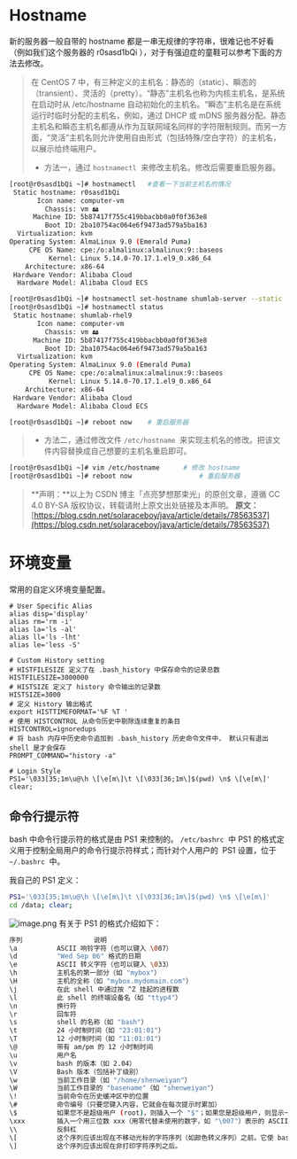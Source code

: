 # Hostname

新的服务器一般自带的 hostname 都是一串无规律的字符串，很难记也不好看（例如我们这个服务器的 r0sasd1bQi ），对于有强迫症的童鞋可以参考下面的方法去修改。

> 在 CentOS 7 中，有三种定义的主机名：静态的（static）、瞬态的（transient）、灵活的（pretty）。“静态”主机名也称为内核主机名，是系统在启动时从 /etc/hostname 自动初始化的主机名。“瞬态”主机名是在系统运行时临时分配的主机名，例如，通过 DHCP 或 mDNS 服务器分配。静态主机名和瞬态主机名都遵从作为互联网域名同样的字符限制规则。而另一方面，“灵活”主机名则允许使用自由形式（包括特殊/空白字符）的主机名，以展示给终端用户。
>
> - 方法一，通过 `hostnamectl`  来修改主机名。修改后需要重启服务器。

```bash
[root@r0sasd1bQi ~]# hostnamectl   #查看一下当前主机名的情况
 Static hostname: r0sasd1bQi
       Icon name: computer-vm
         Chassis: vm 🖴
      Machine ID: 5b87417f755c419bbacbb0a0f0f363e8
         Boot ID: 2ba10754ac064e6f9473ad579a5ba163
  Virtualization: kvm
Operating System: AlmaLinux 9.0 (Emerald Puma)
     CPE OS Name: cpe:/o:almalinux:almalinux:9::baseos
          Kernel: Linux 5.14.0-70.17.1.el9_0.x86_64
    Architecture: x86-64
 Hardware Vendor: Alibaba Cloud
  Hardware Model: Alibaba Cloud ECS

[root@r0sasd1bQi ~]# hostnamectl set-hostname shumlab-server --static
[root@r0sasd1bQi ~]# hostnamectl status
 Static hostname: shumlab-rhel9
       Icon name: computer-vm
         Chassis: vm 🖴
      Machine ID: 5b87417f755c419bbacbb0a0f0f363e8
         Boot ID: 2ba10754ac064e6f9473ad579a5ba163
  Virtualization: kvm
Operating System: AlmaLinux 9.0 (Emerald Puma)
     CPE OS Name: cpe:/o:almalinux:almalinux:9::baseos
          Kernel: Linux 5.14.0-70.17.1.el9_0.x86_64
    Architecture: x86-64
 Hardware Vendor: Alibaba Cloud
  Hardware Model: Alibaba Cloud ECS

[root@r0sasd1bQi ~]# reboot now    # 重启服务器
```

> - 方法二，通过修改文件 `/etc/hostname`  来实现主机名的修改。把该文件内容替换成自己想要的主机名重启即可。

```bash
[root@r0sasd1bQi ~]# vim /etc/hostname		# 修改 hostname
[root@r0sasd1bQi ~]# reboot now    				# 重启服务器
```

> **声明：**以上为 CSDN 博主「点亮梦想那束光」的原创文章，遵循 CC 4.0 BY-SA 版权协议，转载请附上原文出处链接及本声明。
> **原文：**[https://blog.csdn.net/solaraceboy/java/article/details/78563537](https://blog.csdn.net/solaraceboy/java/article/details/78563537)

# 环境变量

常用的自定义环境变量配置。

```
# User Specific Alias
alias disp='display'
alias rm='rm -i'
alias la='ls -al'
alias ll='ls -lht'
alias le='less -S'

# Custom History setting
# HISTFILESIZE 定义了在 .bash_history 中保存命令的记录总数
HISTFILESIZE=3000000
# HISTSIZE 定义了 history 命令输出的记录数
HISTSIZE=3000
# 定义 History 输出格式
export HISTTIMEFORMAT='%F %T '
# 使用 HISTCONTROL 从命令历史中剔除连续重复的条目
HISTCONTROL=ignoredups
# 将 bash 内存中历史命令追加到 .bash_history 历史命令文件中， 默认只有退出 shell 是才会保存
PROMPT_COMMAND="history -a"

# Login Style
PS1='\033[35;1m\u@\h \[\e[m\]\t \[\033[36;1m\]$(pwd) \n$ \[\e[m\]'
clear;
```

## 命令行提示符

bash 中命令行提示符的格式是由 PS1 来控制的。 `/etc/bashrc`  中 PS1 的格式定义用于控制全局用户的命令行提示符样式；而针对个人用户的  PS1 设置，位于 `~/.bashrc`  中。

我自己的 PS1 定义：

```bash
PS1='\033[35;1m\u@\h \[\e[m\]\t \[\033[36;1m\]$(pwd) \n$ \[\e[m\]'
cd /data; clear;
```

![image.png](https://shub-1251708715.cos.ap-guangzhou.myqcloud.com/elog-docs-images/FvZ1R9E_oUY-KMyvlggg7RnFD3U3.png)
有关于 PS1 的格式介绍如下：

```bash
序列					说明
\a			ASCII 响铃字符（也可以键入 \007）
\d			"Wed Sep 06" 格式的日期
\e			ASCII 转义字符（也可以键入 \033）
\h			主机名的第一部分（如 "mybox"）
\H			主机的全称（如 "mybox.mydomain.com"）
\j			在此 shell 中通过按 ^Z 挂起的进程数
\l			此 shell 的终端设备名（如 "ttyp4"）
\n			换行符
\r			回车符
\s			shell 的名称（如 "bash"）
\t			24 小时制时间（如 "23:01:01"）
\T			12 小时制时间（如 "11:01:01"）
\@			带有 am/pm 的 12 小时制时间
\u			用户名
\v			bash 的版本（如 2.04）
\V			Bash 版本（包括补丁级别）
\w			当前工作目录（如 "/home/shenweiyan"）
\W			当前工作目录的 "basename"（如 "shenweiyan"）
\!			当前命令在历史缓冲区中的位置
\#			命令编号（只要您键入内容，它就会在每次提示时累加）
\$			如果您不是超级用户 (root)，则插入一个 "$"；如果您是超级用户，则显示一个 "#"
\xxx		插入一个用三位数 xxx（用零代替未使用的数字，如 "\007"）表示的 ASCII 字符
\\			反斜杠
\[			这个序列应该出现在不移动光标的字符序列（如颜色转义序列）之前。它使 bash 能够正确计算自动换行。
\]			这个序列应该出现在非打印字符序列之后。
```
